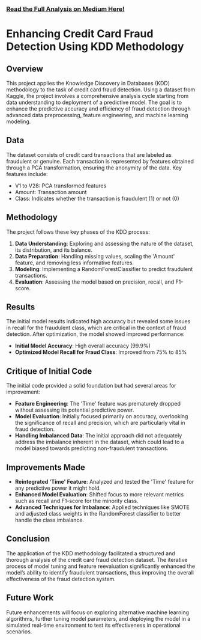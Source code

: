 ### [Read the Full Analysis on Medium Here!](https://medium.com/@ronakmalkan2062001/enhancing-credit-card-fraud-detection-using-kdd-methodology-a-deep-dive-into-data-driven-security-ea7cd7050ec4)

# Enhancing Credit Card Fraud Detection Using KDD Methodology

## Overview

This project applies the Knowledge Discovery in Databases (KDD) methodology to the task of credit card fraud detection. Using a dataset from Kaggle, the project involves a comprehensive analysis cycle starting from data understanding to deployment of a predictive model. The goal is to enhance the predictive accuracy and efficiency of fraud detection through advanced data preprocessing, feature engineering, and machine learning modeling.

## Data

The dataset consists of credit card transactions that are labeled as fraudulent or genuine. Each transaction is represented by features obtained through a PCA transformation, ensuring the anonymity of the data. Key features include:

- V1 to V28: PCA transformed features
- Amount: Transaction amount
- Class: Indicates whether the transaction is fraudulent (1) or not (0)

## Methodology

The project follows these key phases of the KDD process:

1. **Data Understanding**: Exploring and assessing the nature of the dataset, its distribution, and its balance.
2. **Data Preparation**: Handling missing values, scaling the 'Amount' feature, and removing less informative features.
3. **Modeling**: Implementing a RandomForestClassifier to predict fraudulent transactions.
4. **Evaluation**: Assessing the model based on precision, recall, and F1-score.

## Results

The initial model results indicated high accuracy but revealed some issues in recall for the fraudulent class, which are critical in the context of fraud detection. After optimization, the model showed improved performance:

- **Initial Model Accuracy**: High overall accuracy (99.9%)
- **Optimized Model Recall for Fraud Class**: Improved from 75% to 85%

## Critique of Initial Code

The initial code provided a solid foundation but had several areas for improvement:

- **Feature Engineering**: The 'Time' feature was prematurely dropped without assessing its potential predictive power.
- **Model Evaluation**: Initially focused primarily on accuracy, overlooking the significance of recall and precision, which are particularly vital in fraud detection.
- **Handling Imbalanced Data**: The initial approach did not adequately address the imbalance inherent in the dataset, which could lead to a model biased towards predicting non-fraudulent transactions.

## Improvements Made

- **Reintegrated 'Time' Feature**: Analyzed and tested the 'Time' feature for any predictive power it might hold.
- **Enhanced Model Evaluation**: Shifted focus to more relevant metrics such as recall and F1-score for the minority class.
- **Advanced Techniques for Imbalance**: Applied techniques like SMOTE and adjusted class weights in the RandomForest classifier to better handle the class imbalance.

## Conclusion

The application of the KDD methodology facilitated a structured and thorough analysis of the credit card fraud detection dataset. The iterative process of model tuning and feature reevaluation significantly enhanced the model’s ability to identify fraudulent transactions, thus improving the overall effectiveness of the fraud detection system.

## Future Work

Future enhancements will focus on exploring alternative machine learning algorithms, further tuning model parameters, and deploying the model in a simulated real-time environment to test its effectiveness in operational scenarios.
